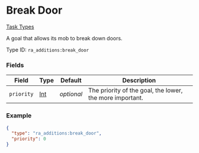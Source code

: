 # Break Door
[Task Types](../task_types.md)

A goal that allows its mob to break down doors.

Type ID: `ra_additions:break_door`
### Fields
 | Field | Type | Default | Description | 
|---|---|---|---|
 | `priority` | [Int](../data_types/int.md) | _optional_ | The priority of the goal, the lower, the more important. | 

### Example
```json
{
  "type": "ra_additions:break_door",
  "priority": 0
}
```

